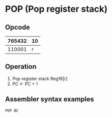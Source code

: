 # POP (Pop register stack)

## Opcode
| 765432 | 10 |
|--------|----|    
| 110001 | r  |

## Operation
1. Pop register stack Reg16[r]
2. PC <- PC + 1

## Assembler syntax examples
```
POP BC
```
